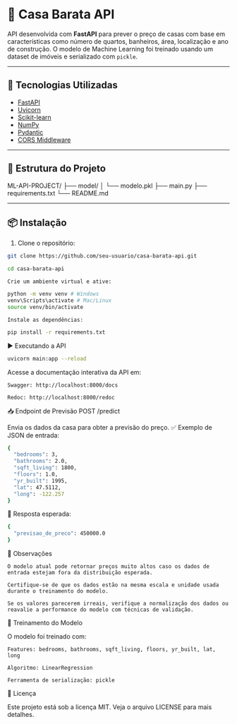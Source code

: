# 🏡 Casa Barata API

API desenvolvida com **FastAPI** para prever o preço de casas com base em características como número de quartos, banheiros, área, localização e ano de construção. O modelo de Machine Learning foi treinado usando um dataset de imóveis e serializado com `pickle`.

---

## 🚀 Tecnologias Utilizadas

- [FastAPI](https://fastapi.tiangolo.com/)
- [Uvicorn](https://www.uvicorn.org/)
- [Scikit-learn](https://scikit-learn.org/)
- [NumPy](https://numpy.org/)
- [Pydantic](https://docs.pydantic.dev/)
- [CORS Middleware](https://fastapi.tiangolo.com/tutorial/cors/)

---

## 📁 Estrutura do Projeto

ML-API-PROJECT/ 
├── model/ 
│ └── modelo.pkl 
├── main.py 
├── requirements.txt 
└── README.md


---

## 📦 Instalação

1. Clone o repositório:

```bash
git clone https://github.com/seu-usuario/casa-barata-api.git
```

```bash
cd casa-barata-api
```

    Crie um ambiente virtual e ative:
```bash
python -m venv venv # Windows
venv\Scripts\activate # Mac/Linux
source venv/bin/activate
```

    Instale as dependências:
```bash
pip install -r requirements.txt
```

▶️ Executando a API

```bash
uvicorn main:app --reload
```

Acesse a documentação interativa da API em:

    Swagger: http://localhost:8000/docs

    Redoc: http://localhost:8000/redoc

📥 Endpoint de Previsão
POST /predict

Envia os dados da casa para obter a previsão do preço.
✅ Exemplo de JSON de entrada:
```bash
{
  "bedrooms": 3,
  "bathrooms": 2.0,
  "sqft_living": 1800,
  "floors": 1.0,
  "yr_built": 1995,
  "lat": 47.5112,
  "long": -122.257
}

```

🔁 Resposta esperada:

```bash
{
  "previsao_de_preco": 450000.0
}
```

📌 Observações

    O modelo atual pode retornar preços muito altos caso os dados de entrada estejam fora da distribuição esperada.

    Certifique-se de que os dados estão na mesma escala e unidade usada durante o treinamento do modelo.

    Se os valores parecerem irreais, verifique a normalização dos dados ou reavalie a performance do modelo com técnicas de validação.

🧠 Treinamento do Modelo

O modelo foi treinado com:

    Features: bedrooms, bathrooms, sqft_living, floors, yr_built, lat, long

    Algoritmo: LinearRegression

    Ferramenta de serialização: pickle

📜 Licença

Este projeto está sob a licença MIT. Veja o arquivo LICENSE para mais detalhes.
